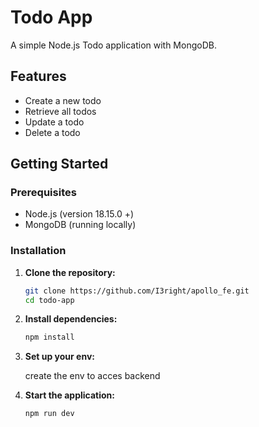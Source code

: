 # Todo App

A simple Node.js Todo application with MongoDB.

## Features

- Create a new todo
- Retrieve all todos
- Update a todo
- Delete a todo

## Getting Started

### Prerequisites

- Node.js (version 18.15.0 +)
- MongoDB (running locally)

### Installation

1. **Clone the repository:**

    ```bash
    git clone https://github.com/I3right/apollo_fe.git
    cd todo-app
    ```

2. **Install dependencies:**

    ```bash
    npm install
    ```

3. **Set up your env:**

    create the env to acces backend

4. **Start the application:**

    ```bash
    npm run dev
    ```